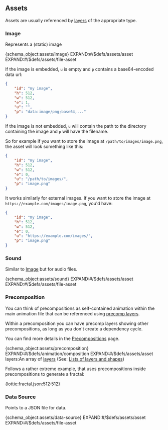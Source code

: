 ## Assets

Assets are usually referenced by [layers](layers.md) of the appropriate type.

### Image

Represents a (static) image

{schema_object:assets/image}
EXPAND:#/$defs/assets/asset
EXPAND:#/$defs/assets/file-asset

If the image is embedded, `u` is empty and `p` contains a base64-encoded data url:

```json
{
    "id": "my image",
    "h": 512,
    "w": 512,
    "e": 1,
    "u": "",
    "p": "data:image/png;base64,..."
}
```

If the image is not embedded,
`u` will contain the path to the directory containing the image
and `p` will have the filename.

So for example if you want to store the image at `/path/to/images/image.png`,
the asset will look something like this:

```json
{
    "id": "my image",
    "h": 512,
    "w": 512,
    "e": 0,
    "u": "/path/to/images/",
    "p": "image.png"
}
```

It works similarly for external images.
If you want to store the image at `https://example.com/images/image.png`, you'd have:

```json
{
    "id": "my image",
    "h": 512,
    "w": 512,
    "e": 0,
    "u": "https://example.com/images/",
    "p": "image.png"
}
```

### Sound

Similar to [Image](#image) but for audio files.

{schema_object:assets/sound}
EXPAND:#/$defs/assets/asset
EXPAND:#/$defs/assets/file-asset


### Precomposition

You can think of precompositions as self-contained animation within the
main animation file that can be referenced using [precomp layers](layers.md#precomposition-layer).

Within a precomposition you can have precomp layers showing other precompositions,
as long as you don't create a dependency cycle.

You can find more details in the [Precompositions](breakdown/precomps.md) page.

{schema_object:assets/precomposition}
EXPAND:#/$defs/animation/composition
EXPAND:#/$defs/assets/asset
layers:An array of [layers](layers.md) (See: [Lists of layers and shapes](concepts.md#lists-of-layers-and-shapes))


Follows a rather extreme example, that uses precompositions inside precompositions to generate a fractal:

{lottie:fractal.json:512:512}


### Data Source

Points to a JSON file for data.

{schema_object:assets/data-source}
EXPAND:#/$defs/assets/asset
EXPAND:#/$defs/assets/file-asset
